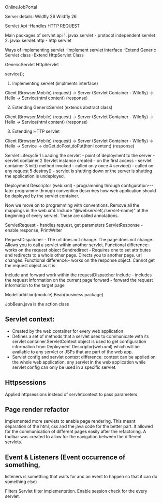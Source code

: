 OnlineJobPortal


Server details:
Wildfly 26
Wildfly 26

Servlet Api
-Handles HTTP REQUEST

Main packages of servlet api 
    1. javax.servlet - protocol independent servlet
    2. javax.servlet.http - http servlet

Ways of implementing servlet
 -Implement servlet interface
 -Extend Generic Servlet class
 -Extend HttpServlet Class

GenericServlet
HttpServlet

 service();




1. Implementing servlet (implments interface)

Client (Browser,Mobile) (request) -> Server (Servlet Container - Wildfly) 
    -> Hello -> Service(html content) (response)

2. Extending GenericServlet (extends abstract class)

Client (Browser,Mobile) (request) -> Server (Servlet Container - Wildfly)
    -> Hello -> Service(html content) (response)

3. Extending HTTP servlet 

Client (Browser,Mobile) (request) -> Server (Servlet Container - Wildfly)
-> Hello -> Service -> doGet,doPost,doPut(html content) (response)


Servlet Lifecycle
    1 Loading the servlet - point of deployment to the server - servlet container
    2 Servlet instance created - on the first access - servlet container
    3 init() method invoked - called only once
    4 service() - called on any request
    5 destroy() - servlet is shutting down or the server is shutting
        the application is undeployed.

Deployment Descriptor (web.xml) - programming through configuration---later
    programme through convention
    describes how web application should be deployed by the servlet container.


Now we move on to programming with conventions. Remove all the mappings in the web.xml.
Include "@webservlet(./servlet-name)" at the beginning of every servlet. These are called annotations.


ServletRequest - handles request, get parameters
ServletResponse - enable response, PrintWriter

RequestDispatcher - The url does not change. The page does not change. Allows you to call a servlet within another servlet.
                Functional difference:- works on the request object
Sendredirect - Requires one to set attributes and redirects to a whole other page. Directs you to another page.
            url changes.
             Functional difference:- works on the response object. Cannot get the request object as it is

Include and forward work within the requestDispatcher
Include - includes the request information on the current page
forward - forward the request information to the target page

Model addition(module)
Bean(business package)

JobBean.java is the action class

## Servlet context:
- Created by the web container for every web application
- Defines a set of methods that a servlet uses to communicate with its servlet container.ServletContext object is used to get configuration information from Deployment Descriptor(web.xml) which will be available to any servlet or JSPs that are part of the web app. 
- Servlet config and servlet context difference: context can be applied on the whole web application, any servlet in the web application while servlet config can only be used in a specific servlet.

## Httpsessions
Applied httpsessions instead of servletcontext to pass parameters 
## Page render refactor
implemented more servlets to anable page rendering. This meant separation of the html, css and the java code for the better part.
It allowed for the communication of different pages easily after the refactoring.
A toolbar was created to allow for the navigation between the different servlets.

## Event & Listeners (Event occurrence of something, 
listeners is something that waits for and an event to happen so that it can do something else)

 Filters
 Servlet filter implementation.
 Enable session check for the every servlet.